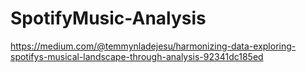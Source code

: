 # SpotifyMusic-Analysis
https://medium.com/@temmynladejesu/harmonizing-data-exploring-spotifys-musical-landscape-through-analysis-92341dc185ed
